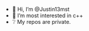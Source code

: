 - 👋 Hi, I’m @Justin13mst
- 👀 I’m most interested in c++
- ❔ My repos are private.

<!---
Justin13mst/Justin13mst is a ✨ special ✨ repository because its `README.md` (this file) appears on your GitHub profile.
You can click the Preview link to take a look at your changes.
--->

